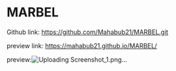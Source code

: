 # MARBEL

Github link: https://github.com/Mahabub21/MARBEL.git

preview link: https://mahabub21.github.io/MARBEL/

preview:![Uploading Screenshot_1.png…]()
